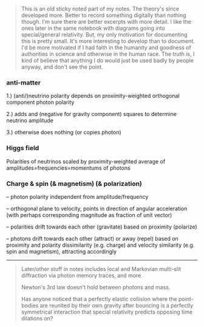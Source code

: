 > This is an old sticky noted part of my notes. The theory's since developed more. Better to record something digitally than nothing though. I'm sure there are better excerpts with more detail. I like the ones later in the same notebook with diagrams going into special/general relativity. But, my only motivation for documenting this is pretty small. It's more interesting to develop than to document. I'd be more motivated if I had faith in the humanity and goodness of authorities in science and otherwise in the human race. The truth is, I kind of believe that anything I do would just be used badly by people anyway, and don't see the point.

### anti-matter

1.) (anti/)neutrino polarity depends on proximity-weighted orthogonal component photon polarity

2.) adds and (negative for gravity component) squares to determine neutrino amplitude

3.) otherwise does nothing (or copies photon)

### Higgs field

Polarities of neutrinos scaled by proximity-weighted average of amplitudes=frequencies=momentums of photons

### Charge & spin (& magnetism) (& polarization)

– photon polarity independent from amplitude/frequency

– orthogonal plane to velocity, points in direction of angular acceleration (with perhaps corresponding magnitude as fraction of unit vector)

– polarities drift towards each other (gravitate) based on proximity (polarize)

– photons drift towards each other (attract) or away (repel) based on proximity and polarity dissimilarity (e.g. charge) and velocity similarity (e.g. spin and magnetism), attracting accordingly

---

> Later/other stuff in notes includes local and Markovian multi-slit diffraction via photon memory traces, and more. 
> 
> Newton's 3rd law doesn't hold between photons and mass.
>
> Has anyone noticed that a perfectly elastic collision where the point-bodies are reunited by their own gravity after bouncing is a perfectly symmetrical interaction that special relativity predicts opposing time dilations on?
